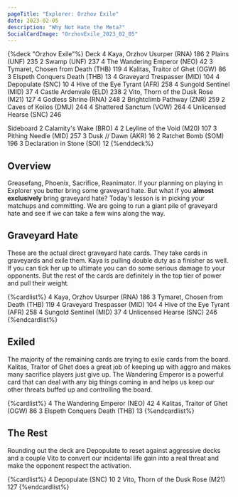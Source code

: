 ```yaml
---
pageTitle: "Explorer: Orzhov Exile"
date: 2023-02-05
description: "Why Not Hate the Meta?"
SocialCardImage: "OrzhovExile_2023_02_05"
---
```


{%deck "Orzhov Exile"%}
Deck
4 Kaya, Orzhov Usurper (RNA) 186
2 Plains (UNF) 235
2 Swamp (UNF) 237
4 The Wandering Emperor (NEO) 42
3 Tymaret, Chosen from Death (THB) 119
4 Kalitas, Traitor of Ghet (OGW) 86
3 Elspeth Conquers Death (THB) 13
4 Graveyard Trespasser (MID) 104
4 Depopulate (SNC) 10
4 Hive of the Eye Tyrant (AFR) 258
4 Sungold Sentinel (MID) 37
4 Castle Ardenvale (ELD) 238
2 Vito, Thorn of the Dusk Rose (M21) 127
4 Godless Shrine (RNA) 248
2 Brightclimb Pathway (ZNR) 259
2 Caves of Koilos (DMU) 244
4 Shattered Sanctum (VOW) 264
4 Unlicensed Hearse (SNC) 246

Sideboard
2 Calamity's Wake (BRO) 4
2 Leyline of the Void (M20) 107
3 Pithing Needle (MID) 257
3 Dusk // Dawn (AKR) 16
2 Ratchet Bomb (SOM) 196
3 Declaration in Stone (SOI) 12
{%enddeck%}

## Overview

Greasefang, Phoenix, Sacrifice, Reanimator. If your planning on playing in Explorer you better bring some graveyard hate. But what if you **almost exclusively** bring graveyard hate? Today's lesson is in picking your matchups and committing. We are going to run a giant pile of graveyard hate and see if we can take a few wins along the way. 

## Graveyard Hate

These are the actual direct graveyard hate cards. They take cards in graveyards and exile them. Kaya is pulling double duty as a finisher as well. If you can tick her up to ultimate you can do some serious damage to your opponents. But the rest of the cards are definitely in the top tier of power and pull their weight. 

{%cardlist%}
4 Kaya, Orzhov Usurper (RNA) 186
3 Tymaret, Chosen from Death (THB) 119
4 Graveyard Trespasser (MID) 104
4 Hive of the Eye Tyrant (AFR) 258
4 Sungold Sentinel (MID) 37
4 Unlicensed Hearse (SNC) 246
{%endcardlist%}

## Exiled

The majority of the remaining cards are trying to exile cards from the board. Kalitas, Traitor of Ghet does a great job of keeping up with aggro and makes many sacrifice players just give up. The Wandering Emperor is a powerful card that can deal with any big things coming in and helps us keep our other threats buffed up and controlling the board. 

{%cardlist%}
4 The Wandering Emperor (NEO) 42
4 Kalitas, Traitor of Ghet (OGW) 86
3 Elspeth Conquers Death (THB) 13
{%endcardlist%}

## The Rest

Rounding out the deck are Depopulate to reset against aggressive decks and a couple Vito to convert our incidental life gain into a real threat and make the opponent respect the activation. 

{%cardlist%}
4 Depopulate (SNC) 10
2 Vito, Thorn of the Dusk Rose (M21) 127
{%endcardlist%}